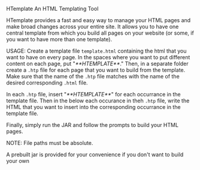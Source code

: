 HTemplate
An HTML Templating Tool

HTemplate provides a fast and easy way to manage your HTML pages and make broad changes across your entire site. It allows you to have one central template from which you build all pages on your website (or some, if you want to have more than one template).

USAGE:
Create a template file ```template.html``` containing the html that you want to have on every page. In the spaces where you want to put different content on each page, put "*\*\*HTEMPLATE\*\**." Then, in a separate folder create a ```.htp``` file for each page that you want to build from the template. Make sure that the name of the ```.htp``` file matches with the name of the desired corresponding ```.html``` file.

In each ```.htp``` file, insert "*\*\*HTEMPLATE\*\**" for each occurrance in the template file. Then in the below each occurance in theh ```.htp``` file, write the HTML that you want to insert into the corresponding occurrance in the template file.

Finally, simply run the JAR and follow the prompts to build your HTML pages.

NOTE: File paths must be absolute.

A prebuilt jar is provided for your convenience if you don't want to build your own

